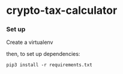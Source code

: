 # crypto-tax-calculator

### Set up
Create a virtualenv

then, to set up dependencies:

`pip3 install -r requirements.txt`

